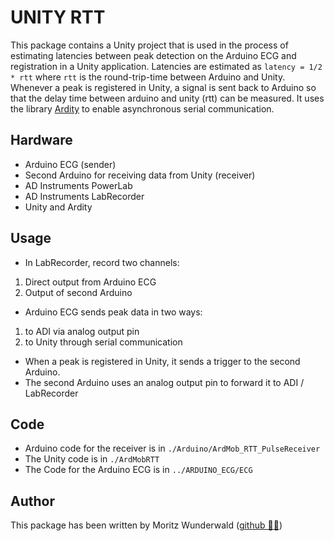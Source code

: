 # UNITY RTT

This package contains a Unity project that is used in the process of estimating latencies between peak detection on the Arduino ECG and registration in a Unity application. Latencies are estimated as `latency = 1/2 * rtt` where `rtt` is the round-trip-time between Arduino and Unity. Whenever a peak is registered in Unity, a signal is sent back to Arduino so that the delay time between arduino and unity (rtt) can be measured. It uses the library [Ardity](https://github.com/dwilches/Ardity) to enable asynchronous serial communication.

## Hardware
- Arduino ECG (sender)
- Second Arduino for receiving data from Unity (receiver)
- AD Instruments PowerLab
- AD Instruments LabRecorder
- Unity and Ardity

## Usage

* In LabRecorder, record two channels: 
1. Direct output from Arduino ECG
2. Output of second Arduino 
* Arduino ECG sends peak data in two ways:
1. to ADI via analog output pin
2. to Unity through serial communication
* When a peak is registered in Unity, it sends a trigger to the second Arduino.
* The second Arduino uses an analog output pin to forward it to ADI / LabRecorder

## Code

- Arduino code for the receiver is in `./Arduino/ArdMob_RTT_PulseReceiver`
- The Unity code is in `./ArdMobRTT`
- The Code for the Arduino ECG is in `../ARDUINO_ECG/ECG`

## Author

This package has been written by Moritz Wunderwald ([github 🧑‍💻](https://github.com/wunderwald))